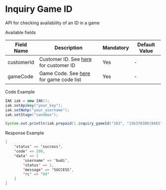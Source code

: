 # Inquiry Game ID
API for checking availability of an ID in a game

Available fields

| Field Name | Description | Mandatory | Default Value |
|---|---|---|---|
| customerId | Customer ID. See [here](https://api.iak.id/docs/reference/docs/prepaid/game-format.md) for customer ID | Yes | - |
| gameCode | Game Code. See [here](https://api.iak.id/docs/reference/docs/prepaid/game-format.md) for game code list | Yes | - |

Code Example
```java
IAK iak = new IAK();
iak.setApikey("your_key");
iak.setNohp("your_username");
iak.setStage("sandbox");

System.out.println(iak.prepaid().inquiry_gameId("103", "156378300|8483"));
```
Response Example
```java
[
    'status' => 'success',
    'code' => 200,
    'data' => [
        'username' => 'budi',
        'status' => 1,
        'message' => 'SUCCESS',
        'rc' => '00'
    ]
]
```